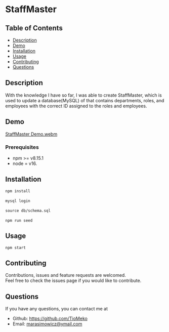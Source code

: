 # StaffMaster

  ## Table of Contents
  
  - [Description](#description)
  - [Demo](#demo)
  - [Installation](#installation)
  - [Usage](#usage)
  - [Contributing](#contributing)
  - [Questions](#questions)

  ## Description
With the knowledge I have so far, I was able to create StaffMaster, which is used to update a database(MySQL) of that contains departments, roles, and employees with the correct ID assigned to the roles and employees.

  ## Demo
  
  [StaffMaster Demo.webm](https://user-images.githubusercontent.com/61386052/232245077-dd533874-37c7-44c9-a767-f4db1f6fcc76.webm)


  ### Prerequisites

  * npm >= v8.15.1
  * node = v16.
  
  ## Installation
  
  ```npm install``` <br><br>
  ```mysql login``` <br><br>
  ```source db/schema.sql``` <br><br>
  ```npm run seed```

  ## Usage
  ```npm start```
  
  ## Contributing
  
  Contributions, issues and feature requests are welcomed.<br>
  Feel free to check the issues page if you would like to contribute.
  
  
  ## Questions
  
  If you have any questions, you can contact me at

  * Github: https://github.com/TioMeko
  * Email: marasimowicz@ymail.com
